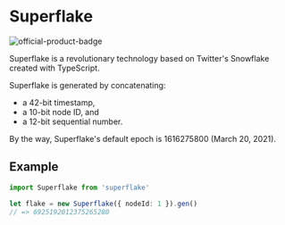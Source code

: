 # Superflake
![official-product-badge](https://img.shields.io/badge/official%20product-aidak-8877ff)

Superflake is a revolutionary technology based on Twitter's Snowflake created with TypeScript. 

Superflake is generated by concatenating:

- a 42-bit timestamp,
- a 10-bit node ID, and
- a 12-bit sequential number.

By the way, Superflake's default epoch is 1616275800 (March 20, 2021).

## Example
```ts
import Superflake from 'superflake'

let flake = new Superflake({ nodeId: 1 }).gen()
// => 6925192012375265280
```